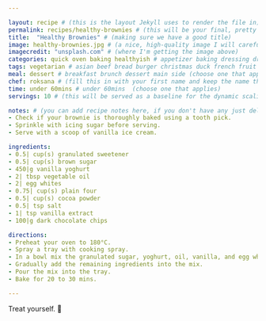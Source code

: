 ```yaml
---

layout: recipe # (this is the layout Jekyll uses to render the file in)
permalink: recipes/healthy-brownies # (this will be your final, pretty URL)
title:  "Healthy Brownies" # (making sure we have a good title)
image: healthy-brownies.jpg # (a nice, high-quality image I will carefully select for you)
imagecredit: "unsplash.com" # (where I'm getting the image above)
categories: quick oven baking healthyish # appetizer baking dressing drink grill healthyish marinade oven pickling quick raw salad sandwich sauce snack soup
tags: vegetarian # asian beef bread burger christmas duck french fruit indian italian mexican nuts pasta pork poultry rice seafood thanksgiving vegetarian
meal: dessert # breakfast brunch dessert main side (choose one that applies)
chef: roksana # (fill this in with your first name and keep the name the same for all your recipes, since each chef has his own collection of recipes)
time: under 60mins # under 60mins  (choose one that applies)
servings: 10 # (this will be served as a baseline for the dynamic scaling)

notes: # (you can add recipe notes here, if you don't have any just delete this whole section and it won't be processed)
- Check if your brownie is thoroughly baked using a tooth pick. 
- Sprinkle with icing sugar before serving.
- Serve with a scoop of vanilla ice cream.

ingredients:
- 0.5| cup(s) granulated sweetener
- 0.5| cup(s) brown sugar
- 450|g vanilla yoghurt 
- 2| tbsp vegetable oil
- 2| egg whites 
- 0.75| cup(s) plain four
- 0.5| cup(s) cocoa powder
- 0.5| tsp salt
- 1| tsp vanilla extract
- 100|g dark chocolate chips 

directions:
- Preheat your oven to 180°C.
- Spray a tray with cooking spray.
- In a bowl mix the granulated sugar, yoghurt, oil, vanilla, and egg whites.
- Gradually add the remaining ingredients into the mix.
- Pour the mix into the tray.
- Bake for 20 to 30 mins.

--- 
```

<!-- Below is the description, just write what you want or leave it empty 😁 -->
Treat yourself. 🔪 